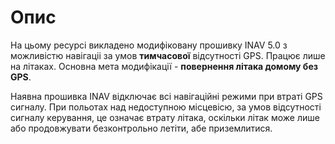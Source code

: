 # Опис

На цьому ресурсі викладено модифіковану прошивку INAV 5.0 з можливістю навігаціі за умов **тимчасової** відсутності GPS.
Працює лише на літаках.
Основна мета модифікації - **повернення літака домому без GPS**.

Наявна прошивка INAV відключає всі навігаційні режими при втраті GPS сигналу. При польотах над недоступною місцевісю, за умов відсутності сигналу керування, це означає втрату літака, оскільки літак може лише або продовжувати безконтрольно летіти, абе приземлитися.



